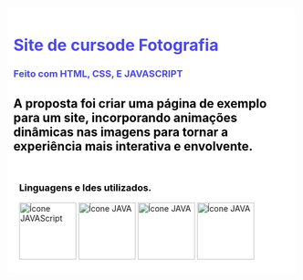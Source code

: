<div style="background-color: #ffffff; padding: 10px; border-radius: 5px;">
    <h1 style="color:rgb(76, 73, 231);">Site de cursode Fotografia</h1>
    <h3 style="color:rgb(76, 73, 231);">Feito com HTML, CSS, E JAVASCRIPT</h3>
    <h2 style="color: #000000;" >A proposta foi criar uma página de exemplo para um site, incorporando animações dinâmicas nas imagens para tornar a experiência mais interativa e envolvente.</h2></h2>
                        
    
<div style="background-color: #ffffff; padding: 10px; border-radius: 5px;">
    <h3 style="color: #000000;">Linguagens e Ides utilizados.</h3>
    <img src="https://img.icons8.com/?size=100&id=108784&format=png&color=000000" alt="Ícone JAVAScript" style="width: 100px; height: auto;">
    <img src="https://img.icons8.com/?size=100&id=9OGIyU8hrxW5&format=png&color=000000" alt="Ícone JAVA" style="width: 100px; height: auto;">
    <img src="https://img.icons8.com/?size=100&id=20909&format=png&color=000000" alt="Ícone JAVA" style="width: 100px; height: auto;">
    <img src="https://img.icons8.com/?size=100&id=21278&format=png&color=000000" alt="Ícone JAVA" style="width: 100px; height: auto;">
</div>
